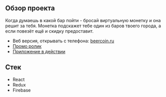 ## Обзор проекта

Когда думаешь в какой бар пойти - бросай виртуальную монетку и она решит за тебя. Монетка подскажет тебе один из баров твоего города, а если повезёт ещё и скидку предоставит.

- Веб версия, открывать с телефона: [beercoin.ru](https://beercoin.ru/ "beercoin.ru")
- [Промо ролик](https://drive.google.com/file/d/1XcRKklyFbQUZUXfGir943ocPXXFSp9tW/view?usp=sharing "Промо ролик")
- [Приложение в действии](https://drive.google.com/file/d/1kOn1DplW8gjmuR9p3UguyrTpdt6ui_le/view?usp=sharing "Приложение в действии")

## Стек
- React
- Redux
- Firebase